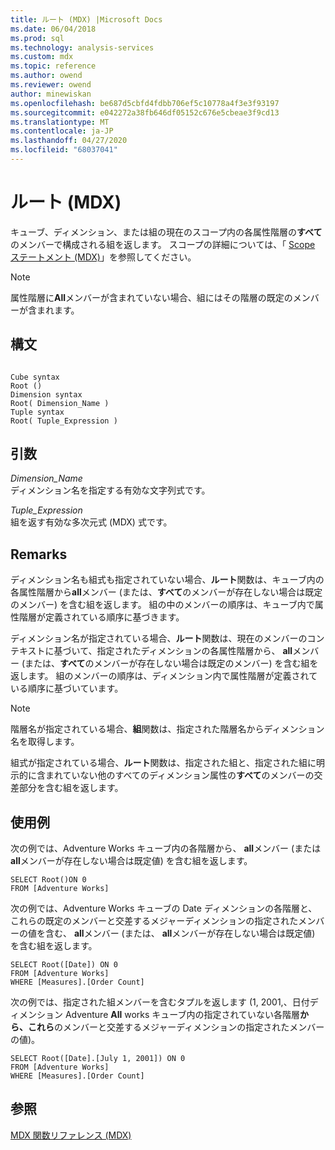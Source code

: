 ```yaml
---
title: ルート (MDX) |Microsoft Docs
ms.date: 06/04/2018
ms.prod: sql
ms.technology: analysis-services
ms.custom: mdx
ms.topic: reference
ms.author: owend
ms.reviewer: owend
author: minewiskan
ms.openlocfilehash: be687d5cbfd4fdbb706ef5c10778a4f3e3f93197
ms.sourcegitcommit: e042272a38fb646df05152c676e5cbeae3f9cd13
ms.translationtype: MT
ms.contentlocale: ja-JP
ms.lasthandoff: 04/27/2020
ms.locfileid: "68037041"
---
```

# <a name="root-mdx"></a>ルート (MDX)


  キューブ、ディメンション、または組の現在のスコープ内の各属性階層の**すべて**のメンバーで構成される組を返します。 スコープの詳細については、「 [Scope ステートメント &#40;MDX&#41;](../mdx/mdx-scripting-scope.md)」を参照してください。  
  
> [!NOTE]  
>  属性階層に**All**メンバーが含まれていない場合、組にはその階層の既定のメンバーが含まれます。  
  
## <a name="syntax"></a>構文  
  
```  
  
Cube syntax  
Root ()  
Dimension syntax  
Root( Dimension_Name )  
Tuple syntax  
Root( Tuple_Expression )  
```  
  
## <a name="arguments"></a>引数  
 *Dimension_Name*  
 ディメンション名を指定する有効な文字列式です。  
  
 *Tuple_Expression*  
 組を返す有効な多次元式 (MDX) 式です。  
  
## <a name="remarks"></a>Remarks  
 ディメンション名も組式も指定されていない場合、**ルート**関数は、キューブ内の各属性階層から**all**メンバー (または、**すべて**のメンバーが存在しない場合は既定のメンバー) を含む組を返します。 組の中のメンバーの順序は、キューブ内で属性階層が定義されている順序に基づきます。  
  
 ディメンション名が指定されている場合、**ルート**関数は、現在のメンバーのコンテキストに基づいて、指定されたディメンションの各属性階層から、 **all**メンバー (または、**すべて**のメンバーが存在しない場合は既定のメンバー) を含む組を返します。 組のメンバーの順序は、ディメンション内で属性階層が定義されている順序に基づいています。  
  
> [!NOTE]  
>  階層名が指定されている場合、**組**関数は、指定された階層名からディメンション名を取得します。  
  
 組式が指定されている場合、**ルート**関数は、指定された組と、指定された組に明示的に含まれていない他のすべてのディメンション属性の**すべて**のメンバーの交差部分を含む組を返します。  
  
## <a name="examples"></a>使用例  
 次の例では、Adventure Works キューブ内の各階層から、 **all**メンバー (または**all**メンバーが存在しない場合は既定値) を含む組を返します。  
  
```  
SELECT Root()ON 0  
FROM [Adventure Works]  
```  
  
 次の例では、Adventure Works キューブの Date ディメンションの各階層と、これらの既定のメンバーと交差するメジャーディメンションの指定されたメンバーの値を含む、 **all**メンバー (または、 **all**メンバーが存在しない場合は既定値) を含む組を返します。  
  
```  
SELECT Root([Date]) ON 0  
FROM [Adventure Works]  
WHERE [Measures].[Order Count]  
```  
  
 次の例では、指定された組メンバーを含むタプルを返します (1, 2001,、日付ディメンション Adventure **All** works キューブ内の指定されていない各階層**から、これら**のメンバーと交差するメジャーディメンションの指定されたメンバーの値)。  
  
```  
SELECT Root([Date].[July 1, 2001]) ON 0  
FROM [Adventure Works]  
WHERE [Measures].[Order Count]  
```  
  
## <a name="see-also"></a>参照  
 [MDX 関数リファレンス &#40;MDX&#41;](../mdx/mdx-function-reference-mdx.md)  
  
  
